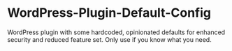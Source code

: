 # WordPress-Plugin-Default-Config
WordPress plugin with some hardcoded, opinionated defaults for enhanced security and reduced feature set. Only use if you know what you need.
